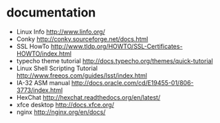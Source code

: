 # documentation

* Linux Info <http://www.linfo.org/>
* Conky <http://conky.sourceforge.net/docs.html>
* SSL HowTo <http://www.tldp.org/HOWTO/SSL-Certificates-HOWTO/index.html>
* typecho theme tutorial <http://docs.typecho.org/themes/quick-tutorial>
* Linux Shell Scripting Tutorial <http://www.freeos.com/guides/lsst/index.html>
* IA-32 ASM manual <http://docs.oracle.com/cd/E19455-01/806-3773/index.html>
* HexChat <http://hexchat.readthedocs.org/en/latest/>
* xfce desktop <http://docs.xfce.org/>
* nginx <http://nginx.org/en/docs/>
